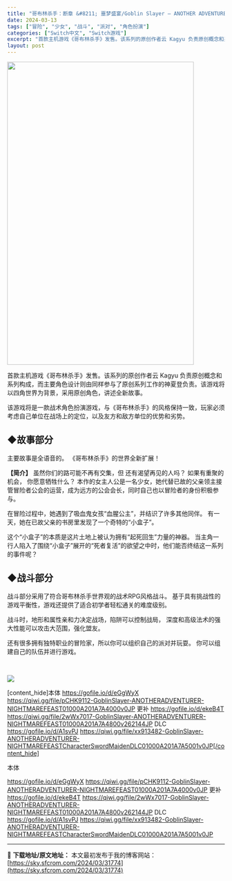 ```yaml
---
title: "哥布林杀手：断章 &#8211; 噩梦盛宴/Goblin Slayer – ANOTHER ADVENTURER- NIGHTMARE FEAST+更新1.04 (v262144) +角色剑之少女 DLC Switch NSP日文 2.9G"
date: 2024-03-13
tags: ["冒险", "少女", "战斗", "派对", "角色扮演"]
categories: ["Switch中文", "Switch游戏"]
excerpt: "首款主机游戏《哥布林杀手》发售。该系列的原创作者云 Kagyu 负责原创概念和系列构成，而主要角色设计则由同样参与了原创系列工作的神夏登负责。该游戏将以四角世界为背景，采用原创角色，讲述全新故事。 该游戏将是一款战术角色扮演游戏，与《哥布林杀手》的风格保持一致，玩家必须考虑自己单位在战场上的定位，以&hellip;"
layout: post
---
```


<div>
<div class="productDetail--catchphrase__title">

<img class="size-full wp-image-31775 aligncenter" src="https://sky.sfcrom.com/wp-content/uploads/2024/03/2024031308193557.webp" alt="" width="432" height="700" />

首款主机游戏《哥布林杀手》发售。该系列的原创作者云 Kagyu 负责原创概念和系列构成，而主要角色设计则由同样参与了原创系列工作的神夏登负责。该游戏将以四角世界为背景，采用原创角色，讲述全新故事。

该游戏将是一款战术角色扮演游戏，与《哥布林杀手》的风格保持一致，玩家必须考虑自己单位在战场上的定位，以及友方和敌方单位的优势和劣势。

</div>
</div>
<div>
<h2 class="bb_tag"><strong>◆故事部分</strong></h2>
主要故事是全语音的。
《哥布林杀手》的世界全新扩展！

<strong>【简介】</strong>
虽然你们的路可能不再有交集，但
还有渴望再见的人吗？
如果有重聚的机会，
你愿意牺牲什么？
本作的女主人公是一名少女，她代替已故的父亲领主接管冒险者公会的运营，成为远方的公会会长，同时自己也以冒险者的身份积极参与。

在冒险过程中，她遇到了吸血鬼女孩“血腥公主”，并结识了许多其他同伴。
有一天，她在已故父亲的书房里发现了一个奇特的“小盒子”。

这个“小盒子”的本质是这片土地上被认为拥有“起死回生”力量的神器。
当主角一行人陷入了围绕“小盒子”展开的“死者复活”的欲望之中时，他们能否终结这一系列的事件呢？
<h2 class="bb_tag"><strong>◆战斗部分</strong></h2>
战斗部分采用了符合哥布林杀手世界观的战术RPG风格战斗。
基于具有挑战性的游戏平衡性，游戏还提供了适合初学者轻松通关的难度级别。

战斗时，地形和属性亲和力决定战场，陷阱可以控制战局，
深度和高级法术的强大性能可以攻击大范围，强化盟友。

还有很多拥有独特职业的冒险家，所以你可以组织自己的派对并玩耍。
你可以组建自己的队伍并进行游戏。

&nbsp;

</div>
<img class="aligncenter" src="https://sky.sfcrom.com/wp-content/uploads/2024/03/20240329101340-d88ce.jpeg" />

[content_hide]本体
https://gofile.io/d/eGgWyX
https://qiwi.gg/file/pCHK9112-GoblinSlayer-ANOTHERADVENTURER-NIGHTMAREFEAST01000A201A7A4000v0JP
更补
https://gofile.io/d/ekeB4T
https://qiwi.gg/file/2wWx7017-GoblinSlayer-ANOTHERADVENTURER-NIGHTMAREFEAST01000A201A7A4800v262144JP
DLC
https://gofile.io/d/A1svPJ
https://qiwi.gg/file/xx913482-GoblinSlayer-ANOTHERADVENTURER-NIGHTMAREFEASTCharacterSwordMaidenDLC01000A201A7A5001v0JP[/content_hide]

<!--wechatfans start-->本体
https://gofile.io/d/eGgWyX
https://qiwi.gg/file/pCHK9112-GoblinSlayer-ANOTHERADVENTURER-NIGHTMAREFEAST01000A201A7A4000v0JP
更补
https://gofile.io/d/ekeB4T
https://qiwi.gg/file/2wWx7017-GoblinSlayer-ANOTHERADVENTURER-NIGHTMAREFEAST01000A201A7A4800v262144JP
DLC
https://gofile.io/d/A1svPJ
https://qiwi.gg/file/xx913482-GoblinSlayer-ANOTHERADVENTURER-NIGHTMAREFEASTCharacterSwordMaidenDLC01000A201A7A5001v0JP<!--wechatfans end-->

---
📖 **下载地址/原文地址：** 本文最初发布于我的博客网站：[https://sky.sfcrom.com/2024/03/31774](https://sky.sfcrom.com/2024/03/31774)
